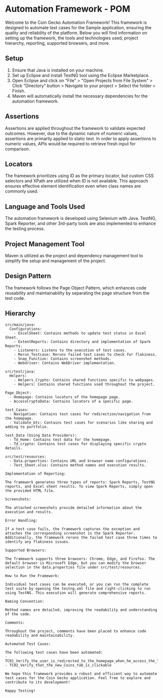 # Automation Framework - POM

Welcome to the Coin Gecko Automation Framework! This framework is designed to automate test cases for the Sample application, ensuring the quality and reliability of the platform. Below you will find information on setting up the framework, the tools and technologies used, project hierarchy, reporting, supported browsers, and more.

## Setup

1. Ensure that Java is installed on your machine.
2. Set up Eclipse and install TestNG tool using the Eclipse Marketplace.
3. Open Eclipse and click on "File" > "Open Projects from File System" > Click "Directory" button > Navigate to your project > Select the folder > Finish.
4. Maven will automatically install the necessary dependencies for the automation framework.

## Assertions

Assertions are applied throughout the framework to validate expected outcomes. However, due to the dynamic nature of numeric values, assertions are primarily applied to static text. In order to apply assertions to numeric values, APIs would be required to retrieve fresh input for comparison.

## Locators

The framework prioritizes using ID as the primary locator, but custom CSS selectors and XPath are utilized when ID is not available. This approach ensures effective element identification even when class names are commonly used.

## Language and Tools Used

The automation framework is developed using Selenium with Java. TestNG, Spark Reporter, and other 3rd-party tools are also implemented to enhance the testing process.

## Project Management Tool

Maven is utilized as the project and dependency management tool to simplify the setup and management of the project.

## Design Pattern

The framework follows the Page Object Pattern, which enhances code reusability and maintainability by separating the page structure from the test code. 

## Hierarchy

```
src/main/java:
  Configurations:
    - ExcelSheet: Contains methods to update test status in Excel Sheet.
    - ExtentReports: Contains directory and implementation of Spark Reports.
    - Listeners: Listens to the execution of test cases.
    - Rerun_Testcase: Reruns failed test cases to check for flakiness.
    - Snap_Function: Contains screenshot methods.
    - Webdriver: Contains WebDriver implementation.

src/test/java:
  Helpers:
    - Helpers_Crypto: Contains shared functions specific to webpages.
    - Helpers: Contains shared functions used throughout the project.

Page_Object:
  - Homepage: Contains locators of the homepage page.
  - AccessCryptoData: Contains locators of a specific page.

test_Cases:
  - Navigation: Contains test cases for redirection/navigation from the homepage.
  - Validate_btc: Contains test cases for scenarios like sharing and adding to portfolio.

test_Data (Using Data Providers):
  - Td_Home: Contains test data for the homepage.
  - Td_crypto: Contains test cases for displaying specific crypto details.

src/test/resources:
  - Data.properties: Contains URL and browser name configurations.
  - Test_Sheet.xlsx: Contains method names and execution results.

Implementation of Reporting:

The framework generates three types of reports: Spark Reports, TestNG reports, and Excel sheet results. To view Spark Reports, simply open the provided HTML file.

Screenshots:

The attached screenshots provide detailed information about the execution and results.

Error Handling:

If a test case fails, the framework captures the exception and attaches the corresponding screenshot in the Spark Reporter. Additionally, the framework reruns the failed test case three times to identify any flakiness issues.

Supported Browsers:

The framework supports three browsers: Chrome, Edge, and Firefox. The default browser is Microsoft Edge, but you can modify the browser selection in the data.properties file under src/test/resources.

How to Run the Framework:

Individual test cases can be executed, or you can run the complete test suite by opening the testng.xml file and right-clicking to run using TestNG. This execution will generate comprehensive reports.

Naming Convention:

Method names are detailed, improving the readability and understanding of the code.

Comments:

Throughout the project, comments have been placed to enhance code readability and maintainability.

Automated Test Cases:

The following test cases have been automated:
- TC01_Verify_the_user_is_redirected_to_the_homepage_when_he_access_the_link
- TC02_Verify_that_the_new_Coins_tab_is_clickable

We hope this framework provides a robust and efficient way to automate test cases for the Coin Gecko application. Feel free to explore and contribute to its development!

Happy Testing!
